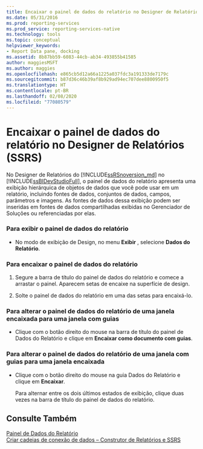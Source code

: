 ```yaml
---
title: Encaixar o painel de dados do relatório no Designer de Relatórios | Microsoft Docs
ms.date: 05/31/2016
ms.prod: reporting-services
ms.prod_service: reporting-services-native
ms.technology: tools
ms.topic: conceptual
helpviewer_keywords:
- Report Data pane, docking
ms.assetid: 8b87bb59-6083-44cb-ab34-493855b41585
author: maggiesMSFT
ms.author: maggies
ms.openlocfilehash: e865cb5d12a66a1225a037fdc3a191333de7179c
ms.sourcegitcommit: b87d36c46b39af8b929ad94ec707dee8800950f5
ms.translationtype: HT
ms.contentlocale: pt-BR
ms.lasthandoff: 02/08/2020
ms.locfileid: "77080579"
---
```

# <a name="dock-the-report-data-pane-in-report-designer-ssrs"></a>Encaixar o painel de dados do relatório no Designer de Relatórios (SSRS)
  No Designer de Relatórios do [!INCLUDE[ssRSnoversion_md](../../includes/ssrsnoversion-md.md)] no [!INCLUDE[ssBIDevStudioFull](../../includes/ssbidevstudiofull-md.md)], o painel de dados do relatório apresenta uma exibição hierárquica de objetos de dados que você pode usar em um relatório, incluindo fontes de dados, conjuntos de dados, campos, parâmetros e imagens. As fontes de dados dessa exibição podem ser inseridas em fontes de dados compartilhadas exibidas no Gerenciador de Soluções ou referenciadas por elas.  
  
### <a name="to-display-the-report-data-pane"></a>Para exibir o painel de dados do relatório  
  
-   No modo de exibição de Design, no menu **Exibir** , selecione **Dados do Relatório**.
  
### <a name="to-dock-the-report-data-pane"></a>Para encaixar o painel de dados do relatório  
  
1.  Segure a barra de título do painel de dados do relatório e comece a arrastar o painel. Aparecem setas de encaixe na superfície de design.  
  
2.  Solte o painel de dados do relatório em uma das setas para encaixá-lo.  
  
### <a name="to-change-the-report-data-pane-from-a-docked-window-to-a-tabbed-window"></a>Para alterar o painel de dados do relatório de uma janela encaixada para uma janela com guias  
  
-   Clique com o botão direito do mouse na barra de título do painel de Dados do Relatório e clique em **Encaixar como documento com guias**.  
  
### <a name="to-change-the-report-data-pane-from-a-tabbed-window-to-a-docked-window"></a>Para alterar o painel de dados do relatório de uma janela com guias para uma janela encaixada  
  
-   Clique com o botão direito do mouse na guia Dados do Relatório e clique em **Encaixar**.  
  
     Para alternar entre os dois últimos estados de exibição, clique duas vezes na barra de título do painel de dados do relatório.  
  
## <a name="see-also"></a>Consulte Também  
 [Painel de Dados do Relatório](../../reporting-services/report-data/report-data-pane.md)   
 [Criar cadeias de conexão de dados – Construtor de Relatórios e SSRS](../../reporting-services/report-data/data-connections-data-sources-and-connection-strings-report-builder-and-ssrs.md)  
  
  
